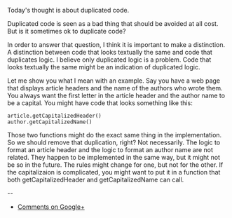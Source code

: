 Today's thought is about duplicated code.

Duplicated code is seen as a bad thing that should be avoided at all cost. But is it sometimes ok to duplicate code?

In order to answer that question, I think it is important to make a distinction. A distinction between code that looks textually the same and code that duplicates logic. I believe only duplicated logic is a problem. Code that looks textually the same might be an indication of duplicated logic.

Let me show you what I mean with an example. Say you have a web page that displays article headers and the name of the authors who wrote them. You always want the first letter in the article header and the author name to be a capital. You might have code that looks something like this:

    article.getCapitalizedHeader()
    author.getCapitalizedName()

Those two functions might do the exact same thing in the implementation. So we should remove that duplication, right? Not necessarily. The logic to format an article header and the logic to format an author name are not related. They happen to be implemented in the same way, but it might not be so in the future. The rules might change for one, but not for the other. If the capitalizaion is complicated, you might want to put it in a function that both getCapitalizedHeader and getCapitalizedName can call.

--

* [Comments on Google+](https://plus.google.com/u/0/112175093836850283531/posts/NhXPA4ezYyQ)
